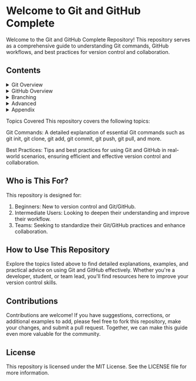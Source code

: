 # Welcome to Git and GitHub Complete
<!-- Boostrap Markdown File -->
<link href="https://maxcdn.bootstrapcdn.com/bootstrap/3.3.6/css/bootstrap.min.css" rel="stylesheet" />
<script src="https://maxcdn.bootstrapcdn.com/bootstrap/3.3.6/js/bootstrap.min.js"></script>

Welcome to the Git and GitHub Complete Repository! This repository serves as a comprehensive guide to understanding Git commands, GitHub workflows, and best practices for version control and collaboration.

## Contents

<details>
<summary>Git Overview</summary>
  
[Introduction & Installation Git](https://github.com/mohitprajapat2001/Git-GitHub-Complete/blob/master/01%20Introduction%20%26%20Installation.ipynb)

[Configuration](https://github.com/mohitprajapat2001/Git-GitHub-Complete/blob/master/02%20Configurations.ipynb)

[Starting a New Repository](https://github.com/mohitprajapat2001/Git-GitHub-Complete/blob/master/03%20Starting%20with%20a%20New%20Repository.ipynb)

[Commit History](https://github.com/mohitprajapat2001/Git-GitHub-Complete/blob/master/04%20Viewing%20the%20commit%20history.ipynb)

[Undoing things](https://github.com/mohitprajapat2001/Git-GitHub-Complete/blob/master/05%20Undoing%20Things.ipynb)

</details>
<details>
<summary>GitHub Overview</summary>
  
[Introduction and Signup](https://github.com/mohitprajapat2001/Git-GitHub-Complete/blob/master/06%20Hello%20GitHub.ipynb)

[GitHub Repository](https://github.com/mohitprajapat2001/Git-GitHub-Complete/blob/master/07%20First%20GitHub%20Repository.ipynb)

[Working With Remotes](https://github.com/mohitprajapat2001/Git-GitHub-Complete/blob/master/08%20Working%20with%20Remotes.ipynb)

[SSH Key](https://github.com/mohitprajapat2001/Git-GitHub-Complete/blob/master/25%20SSH%20Key%20.ipynb)

</details>
<details>
<summary>Branching</summary>

[Branching Introduction](https://github.com/mohitprajapat2001/Git-GitHub-Complete/blob/master/09%20Branching%20Introduction.ipynb)

[Merge Rename Delete](https://github.com/mohitprajapat2001/Git-GitHub-Complete/blob/master/10%20Merge%20Rename%20Delete%20Branch.ipynb)

</details>
<details>
<summary>Advanced</summary>

[Git Alias](https://github.com/mohitprajapat2001/Git-GitHub-Complete/blob/master/12%20Git%20Alias.ipynb)

[Git Reset](https://github.com/mohitprajapat2001/Git-GitHub-Complete/blob/master/13%20Git%20Reset.ipynb)

[Fetch VS Pull](https://github.com/mohitprajapat2001/Git-GitHub-Complete/blob/master/14%20Fetch%20and%20Pull.ipynb)

[Merge Commit](https://github.com/mohitprajapat2001/Git-GitHub-Complete/blob/master/15%20Merge%20Commit.ipynb)

[Tagging](https://github.com/mohitprajapat2001/Git-GitHub-Complete/blob/master/16%20Tagging.ipynb)

[Graphical Interfaces](https://github.com/mohitprajapat2001/Git-GitHub-Complete/blob/master/17%20Graphical%20Interfaces.ipynb)

[Emailing](https://github.com/mohitprajapat2001/Git-GitHub-Complete/blob/master/23%20Emailing.ipynb)

[Working in Distribution](https://github.com/mohitprajapat2001/Git-GitHub-Complete/blob/master/24%20Distributed%20Git%20-%20Contributing%20to%20a%20Project.ipynb)

</details>
<details>
<summary>Appendix</summary>

[Appendix A](https://github.com/mohitprajapat2001/Git-GitHub-Complete/blob/master/18%20Appendix-A%20Setup%20and%20Config.ipynb)

[Appendix B](https://github.com/mohitprajapat2001/Git-GitHub-Complete/blob/master/19%20Appendix-B%20Working%20with%20Projects.ipynb)

[Appendix C](https://github.com/mohitprajapat2001/Git-GitHub-Complete/blob/master/20%20Appendix-C%20Basic%20Commands.ipynb)

[Appendix D](https://github.com/mohitprajapat2001/Git-GitHub-Complete/blob/master/21%20Appendix-D%20Branching%20and%20Merging.ipynb)

[Appendix E](https://github.com/mohitprajapat2001/Git-GitHub-Complete/blob/master/22%20Appendix-E%20Sharing%20and%20Updating.ipynb)

[README & License](https://github.com/mohitprajapat2001/Git-GitHub-Complete/blob/master/11%20README%20%26%20LICENCE.ipynb)

</details>

Topics Covered
This repository covers the following topics:

Git Commands: A detailed explanation of essential Git commands such as git init, git clone, git add, git commit, git push, git pull, and more.

Best Practices: Tips and best practices for using Git and GitHub in real-world scenarios, ensuring efficient and effective version control and collaboration.

## Who is This For?

This repository is designed for:

1. Beginners: New to version control and Git/GitHub.
2. Intermediate Users: Looking to deepen their understanding and improve their workflow.
3. Teams: Seeking to standardize their Git/GitHub practices and enhance collaboration.

## How to Use This Repository

Explore the topics listed above to find detailed explanations, examples, and practical advice on using Git and GitHub effectively. Whether you're a developer, student, or team lead, you'll find resources here to improve your version control skills.

## Contributions

Contributions are welcome! If you have suggestions, corrections, or additional examples to add, please feel free to fork this repository, make your changes, and submit a pull request. Together, we can make this guide even more valuable for the community.

## License

This repository is licensed under the MIT License. See the LICENSE file for more information.
